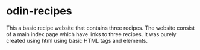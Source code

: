 # odin-recipes

This a basic recipe website that contains three recipes. The website consist of a main index page which have links to three recipes. It was purely created using html using basic HTML tags and elements.
